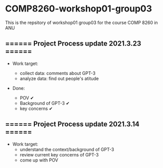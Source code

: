 # COMP8260-workshop01-group03
This is the repsitory of workshop01 group03 for the course COMP 8260 in ANU


## ====== Project Process update 2021.3.23 ======

+ Work target:
    * collect data: comments about GPT-3
    * analyze data: find out people's atitude

+ Done:
    * POV ✔
    * Background of GPT-3 ✔
    * key concerns ✔

## ====== Project Process update 2021.3.14 ======

+ Work target:
    * understand the context/background of GPT-3
    * review current key concerns of GPT-3
    * come up with POV

